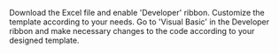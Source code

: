 Download the Excel file and enable 'Developer' ribbon.
Customize the template according to your needs.
Go to 'Visual Basic' in the Developer ribbon and make necessary changes to the code according to your designed template.
